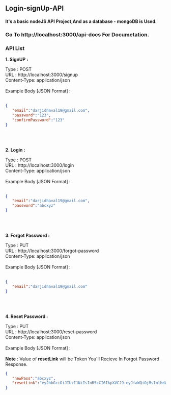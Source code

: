 ## Login-signUp-API

#### It's a basic nodeJS API Project,And as a database - mongoDB is Used.


### Go To http://localhost:3000/api-docs For Documetation.

### API List
 
<b>1. SignUP : </b>
<p>
 Type : POST</br>
 URL : http://localhost:3000/signup </br>
 Content-Type: application/json </br>
  </br>
 Example Body [JSON Format] :  </br>
 </br>
 
 ```json
 {
    "email":"darjidhaval19@gmail.com",
    "password":"123",
    "confirmPassword":"123"
}
```
</p>
</br></br>

<b>2. Login : </b>
<p>
 Type : POST</br>
 URL : http://localhost:3000/login </br>
 Content-Type: application/json </br>
  </br>
 Example Body [JSON Format] :  </br>
 </br>
 
 ```json
{
    "email":"darjidhaval19@gmail.com",
    "password":"abcxyz"
}
```
</p>

</br></br>

<b>3. Forgot Password : </b>
<p>
 Type : PUT</br>
 URL : http://localhost:3000/forgot-password </br>
 Content-Type: application/json </br>
  </br>
 Example Body [JSON Format] :  </br>
 </br>
 
 ```json
{
    "email":"darjidhaval19@gmail.com"
}
```
</p>


</br></br>

<b>4. Reset Password : </b>
<p>
 Type : PUT</br>
 URL : http://localhost:3000/reset-password </br>
 Content-Type: application/json </br>
  </br>
 Example Body [JSON Format] :  </br>
 </br>
 <b>Note</b> : Value of <b>resetLink</b> will be Token You'll Recieve In Forgot Password Response.
 
 ```json
{
    "newPass":"abcxyz",
    "resetLink":"eyJhbGciOiJIUzI1NiIsInR5cCI6IkpXVCJ9.eyJfaWQiOjMsImlhdCI6MTYxMDc4NDk1MSwiZXhwIjoxNjEwNzg2MTUxfQ.TucrRvlVU2bqhcCWBtZXN29mOv5DPr0aEGQlvVUS9Jc"
}
```
</p>

